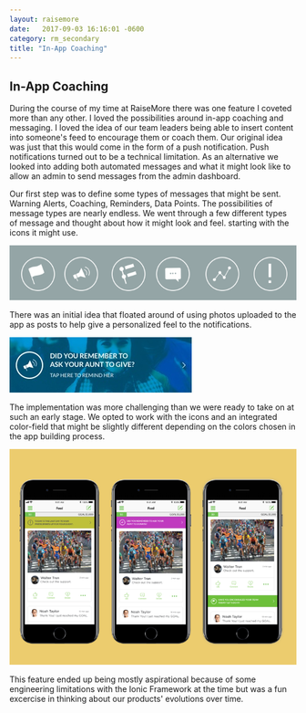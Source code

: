 ```yaml
---
layout: raisemore
date:   2017-09-03 16:16:01 -0600
category: rm_secondary
title: "In-App Coaching"
---
```



## In-App Coaching

During the course of my time at RaiseMore there was one feature I coveted more than any other. I loved the possibilities around in-app coaching and messaging. I loved the idea of our team leaders being able to insert content into someone's feed to encourage them or coach them. Our original idea was just that this would come in the form of a push notification. Push notifications turned out to be a technical limitation. As an alternative we looked into adding both automated messages and what it might look like to allow an admin to send messages from the admin dashboard.

Our first step was to define some types of messages that might be sent. Warning Alerts, Coaching, Reminders, Data Points. The possibilities of message types are nearly endless. We went through a few different types of message and thought about how it might look and feel. starting with the icons it might use.

<div class="RaiseMore__image mb-1">
  <img src="/assets/images/rm-messaging-assets.png" alt="raisemore messaging icons" />
</div>

There was an initial idea that floated around of using photos uploaded to the app as posts to help give a personalized feel to the notifications.

<div class="RaiseMore__image mb-1">
  <img src="/assets/images/rm-ask-comp.jpg" alt="initial concept for the alert" />
</div>

The implementation was more challenging than we were ready to take on at such an early stage. We opted to work with the icons and an integrated color-field that might be slightly different depending on the colors chosen in the app building process.

<div class="RaiseMore__image mb-2">
  <img src="/assets/images/rm-messaging-examples.png" alt="initial concept for the alert" />
</div>

This feature ended up being mostly aspirational because of some engineering limitations with the Ionic Framework at the time but was a fun excercise in thinking about our products' evolutions over time.
